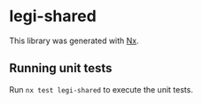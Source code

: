 # legi-shared

This library was generated with [Nx](https://nx.dev).

## Running unit tests

Run `nx test legi-shared` to execute the unit tests.
